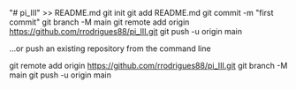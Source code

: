 "# pi_III" >> README.md
git init
git add README.md
git commit -m "first commit"
git branch -M main
git remote add origin https://github.com/rrodrigues88/pi_III.git
git push -u origin main


…or push an existing repository from the command line


git remote add origin https://github.com/rrodrigues88/pi_III.git
git branch -M main
git push -u origin main